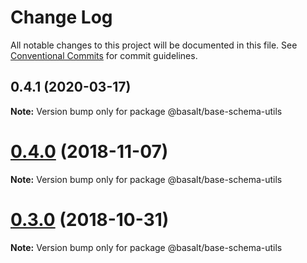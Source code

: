 # Change Log

All notable changes to this project will be documented in this file.
See [Conventional Commits](https://conventionalcommits.org) for commit guidelines.

## 0.4.1 (2020-03-17)

**Note:** Version bump only for package @basalt/base-schema-utils





# [0.4.0](https://github.com/basaltinc/base/compare/v0.3.2...v0.4.0) (2018-11-07)

**Note:** Version bump only for package @basalt/base-schema-utils





# [0.3.0](https://github.com/basaltinc/base/compare/v0.2.2...v0.3.0) (2018-10-31)

**Note:** Version bump only for package @basalt/base-schema-utils
